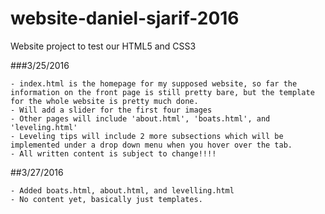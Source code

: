 # website-daniel-sjarif-2016
Website project to test our HTML5 and CSS3

###3/25/2016
````
- index.html is the homepage for my supposed website, so far the information on the front page is still pretty bare, but the template for the whole website is pretty much done.
- Will add a slider for the first four images
- Other pages will include 'about.html', 'boats.html', and 'leveling.html'
- Leveling tips will include 2 more subsections which will be implemented under a drop down menu when you hover over the tab.
- All written content is subject to change!!!!
````

##3/27/2016
````
- Added boats.html, about.html, and levelling.html
- No content yet, basically just templates.
````
